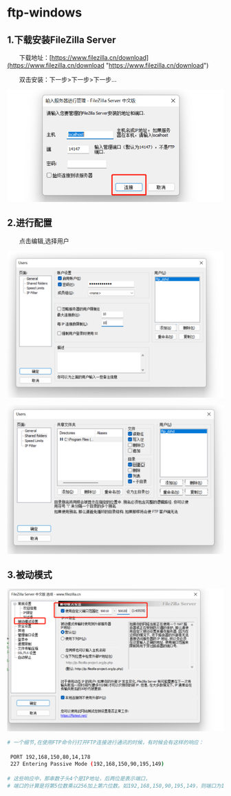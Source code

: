 # ftp-windows

## 1.下载安装FileZilla Server

　　下载地址：[https://www.filezilla.cn/download](https://www.filezilla.cn/download "https://www.filezilla.cn/download")

　　双击安装：下一步>下一步>下一步...

​![](assets/image-20221127215025754-20230610173810-mchltgb.png)​

## 2.进行配置

　　点击编辑,选择用户

​![](assets/image-20221127215030284-20230610173810-t11xzxk.png)​

​![](assets/image-20221127215034831-20230610173810-bkbrxjg.png)​

## 3.被动模式

​![](assets/image-20221127215039466-20230610173810-bl0wnqd.png)​

```bash
# 一个细节,在使用FTP命令行打开FTP连接进行通讯的时候，有时候会有这样的响应：

 PORT 192,168,150,80,14,178
 227 Entering Passive Mode (192,168,150,90,195,149)

# 这些响应中，那串数子头4个是IP地址，后两位是表示端口，
# 端口的计算是将第5位数乘以256加上第六位数。如192,168,150,90,195,149，则端口为195*256+149=50069。
```
